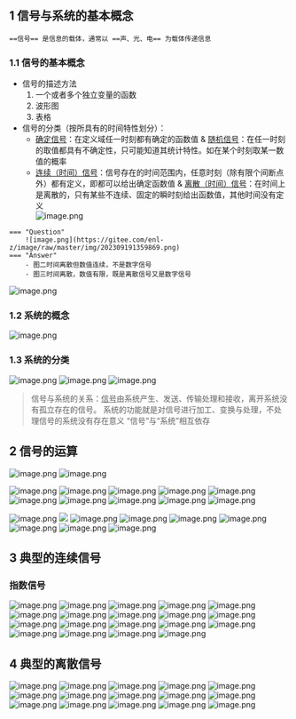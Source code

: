 ## 1 信号与系统的基本概念

```ad-abstract
==信号== 是信息的载体，通常以 ==声、光、电== 为载体传递信息
```

### 1.1 信号的基本概念

- 信号的描述方法
	1. 一个或者多个独立变量的函数
	2. 波形图
	3. 表格
- 信号的分类（按所具有的时间特性划分）：
	- <u>确定信号</u>：在定义域任一时刻都有确定的函数值 & <u>随机信号</u>：在任一时刻的取值都具有不确定性，只可能知道其统计特性。如在某个时刻取某一数值的概率
	- <u>连续（时间）信号</u>：信号存在的时间范围内，任意时刻（除有限个间断点外）都有定义，即都可以给出确定函数值 & <u>离散（时间）信号</u>：在时间上是离散的，只有某些不连续、固定的瞬时刻给出函数值，其他时间没有定义 <br> ![image.png](https://gitee.com/enl-z/ob-images/raw/master/imgs/202309221908759.png)

```ad-example
=== "Question"
	![image.png](https://gitee.com/enl-z/image/raw/master/img/202309191359869.png)
=== "Answer"
	- 图二时间离散但数值连续，不是数字信号
	- 图三时间离散，数值有限，既是离散信号又是数字信号
```

![image.png](https://gitee.com/enl-z/image/raw/master/img/202309191402146.png)

### 1.2 系统的概念

![image.png](https://gitee.com/enl-z/image/raw/master/img/202309191407854.png)

### 1.3 系统的分类

![image.png](https://gitee.com/enl-z/image/raw/master/img/202309191424548.png)
![image.png](https://gitee.com/enl-z/image/raw/master/img/202309191424465.png)
![image.png](https://gitee.com/enl-z/image/raw/master/img/202309191424871.png)

>信号与系统的关系：<u>信号</u>由系统产生、发送、传输处理和接收，离开系统没有孤立存在的信号。 系统的功能就是对信号进行加工、变换与处理，不处理信号的系统没有存在意义
>“信号”与“系统”相互依存

## 2 信号的运算

![image.png](https://gitee.com/enl-z/image/raw/master/img/202309191426119.png)
![image.png](https://gitee.com/enl-z/image/raw/master/img/202309191427387.png)

![image.png](https://gitee.com/enl-z/image/raw/master/img/202309191427186.png)
![image.png](https://gitee.com/enl-z/image/raw/master/img/202309191428621.png)
![image.png](https://gitee.com/enl-z/image/raw/master/img/202309191428178.png)
![image.png](https://gitee.com/enl-z/image/raw/master/img/202309191428863.png)
![image.png](https://gitee.com/enl-z/image/raw/master/img/202309191428761.png)
![image.png](https://gitee.com/enl-z/image/raw/master/img/202309191430236.png)
![image.png](https://gitee.com/enl-z/image/raw/master/img/202309191431680.png)
![image.png](https://gitee.com/enl-z/image/raw/master/img/202309191431461.png)
![image.png](https://gitee.com/enl-z/image/raw/master/img/202309191431226.png)
![image.png](https://gitee.com/enl-z/ob-images/raw/master/imgs/202309191504464.png)

![image.png](https://gitee.com/enl-z/ob-images/raw/master/imgs/202309191505755.png)
![](https://gitee.com/enl-z/ob-images/raw/master/imgs/202309191505165.png)
![image.png](https://gitee.com/enl-z/ob-images/raw/master/imgs/202309191506156.png)
![image.png](https://gitee.com/enl-z/ob-images/raw/master/imgs/202309191506792.png)
![image.png](https://gitee.com/enl-z/ob-images/raw/master/imgs/202309191506318.png)
![image.png](https://gitee.com/enl-z/ob-images/raw/master/imgs/202309191506420.png)
![image.png](https://gitee.com/enl-z/ob-images/raw/master/imgs/202309191506935.png)
![image.png](https://gitee.com/enl-z/ob-images/raw/master/imgs/202309191507248.png)
![image.png](https://gitee.com/enl-z/ob-images/raw/master/imgs/202309191507981.png)

## 3 典型的连续信号

### 指数信号

![image.png](https://gitee.com/enl-z/ob-images/raw/master/imgs/202309191509432.png)
![image.png](https://gitee.com/enl-z/ob-images/raw/master/imgs/202309191509555.png)
![image.png](https://gitee.com/enl-z/ob-images/raw/master/imgs/202309191903752.png)
![image.png](https://gitee.com/enl-z/ob-images/raw/master/imgs/202309191903882.png)
![image.png](https://gitee.com/enl-z/ob-images/raw/master/imgs/202309191903358.png)
![image.png](https://gitee.com/enl-z/ob-images/raw/master/imgs/202309191903858.png)
![image.png](https://gitee.com/enl-z/ob-images/raw/master/imgs/202309191903908.png)
![image.png](https://gitee.com/enl-z/ob-images/raw/master/imgs/202309191904449.png)
![image.png](https://gitee.com/enl-z/ob-images/raw/master/imgs/202309191933365.png)
![image.png](https://gitee.com/enl-z/ob-images/raw/master/imgs/202309191934146.png)
![image.png](https://gitee.com/enl-z/ob-images/raw/master/imgs/202309191934748.png)
![image.png](https://gitee.com/enl-z/ob-images/raw/master/imgs/202309191934338.png)
![image.png](https://gitee.com/enl-z/ob-images/raw/master/imgs/202309191934987.png)
![image.png](https://gitee.com/enl-z/ob-images/raw/master/imgs/202309191935909.png)
 ![image.png](https://gitee.com/enl-z/ob-images/raw/master/imgs/202309191935434.png)
![image.png](https://gitee.com/enl-z/ob-images/raw/master/imgs/202309191935954.png)
![image.png](https://gitee.com/enl-z/ob-images/raw/master/imgs/202309191935370.png)
![image.png](https://gitee.com/enl-z/ob-images/raw/master/imgs/202309191936019.png)
![image.png](https://gitee.com/enl-z/ob-images/raw/master/imgs/202309191936109.png)

## 4 典型的离散信号

![image.png](https://gitee.com/enl-z/ob-images/raw/master/imgs/202309191936618.png)
![image.png](https://gitee.com/enl-z/ob-images/raw/master/imgs/202309191937830.png)
![image.png](https://gitee.com/enl-z/ob-images/raw/master/imgs/202309191937059.png)
![image.png](https://gitee.com/enl-z/ob-images/raw/master/imgs/202309191937258.png)
![image.png](https://gitee.com/enl-z/ob-images/raw/master/imgs/202309191937613.png)
![image.png](https://gitee.com/enl-z/ob-images/raw/master/imgs/202309191938302.png)
![image.png](https://gitee.com/enl-z/ob-images/raw/master/imgs/202309191938265.png)
![image.png](https://gitee.com/enl-z/ob-images/raw/master/imgs/202309191938570.png)
![image.png](https://gitee.com/enl-z/ob-images/raw/master/imgs/202309191938365.png)
![image.png](https://gitee.com/enl-z/ob-images/raw/master/imgs/202309191938858.png)
![image.png](https://gitee.com/enl-z/ob-images/raw/master/imgs/202309191938561.png)
![image.png](https://gitee.com/enl-z/ob-images/raw/master/imgs/202309191939129.png)
![image.png](https://gitee.com/enl-z/ob-images/raw/master/imgs/202309191939932.png)
![image.png](https://gitee.com/enl-z/ob-images/raw/master/imgs/202309191939285.png)
![image.png](https://gitee.com/enl-z/ob-images/raw/master/imgs/202309191940856.png)

